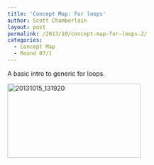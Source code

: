```yaml
---
title: 'Concept Map: For loops'
author: Scott Chamberlain
layout: post
permalink: /2013/10/concept-map-for-loops-2/
categories:
  - Concept Map
  - Round 07/1
---
```

A basic intro to generic for loops.

[<img class="alignnone size-medium wp-image-4762" alt="20131015_131920" src="http://teaching.software-carpentry.org/wp-content/uploads/2013/10/20131015_131920-300x168.jpg" width="300" height="168" />][1]

 [1]: http://teaching.software-carpentry.org/wp-content/uploads/2013/10/20131015_131920.jpg